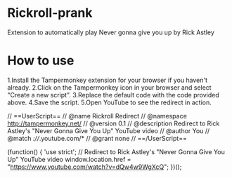 # Rickroll-prank
Extension to automatically play Never gonna give you up by Rick Astley

# How to use

1.Install the Tampermonkey extension for your browser if you haven't already.
2.Click on the Tampermonkey icon in your browser and select "Create a new script".
3.Replace the default code with the code provided above.
4.Save the script.
5.Open YouTube to see the redirect in action.

// ==UserScript==
// @name         Rickroll Redirect
// @namespace    http://tampermonkey.net/
// @version      0.1
// @description  Redirect to Rick Astley's "Never Gonna Give You Up" YouTube video
// @author       You
// @match        *://*.youtube.com/*
// @grant        none
// ==/UserScript==

(function() {
    'use strict';
    // Redirect to Rick Astley's "Never Gonna Give You Up" YouTube video
    window.location.href = "https://www.youtube.com/watch?v=dQw4w9WgXcQ";
})();
